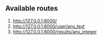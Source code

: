 
## Available routes

1. http://127.0.0.1:8000/
1. http://127.0.0.1:8000/user/any_text
2. http://127.0.0.1:8000/results/any_integer
